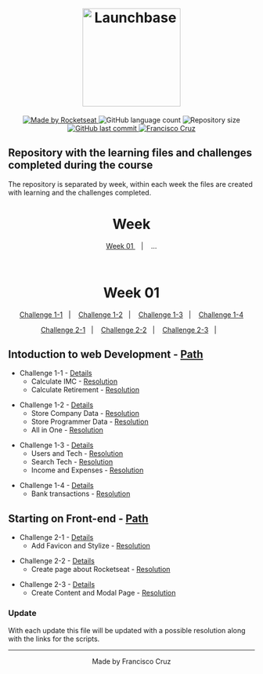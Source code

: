 <h1 align="center">
    <img alt="Launchbase" src="https://storage.googleapis.com/golden-wind/bootcamp-launchbase/logo.png" width="200px" />
</h1>

<p align="center">

  <a href="https://rocketseat.com.br">
    <img alt="Made by Rocketseat" src="https://img.shields.io/badge/made%20by-Rocketseat-%23F8952D">
  </a>
  
  <img alt="GitHub language count" src="https://img.shields.io/github/languages/count/Fcruz10/LaunchBase">

  <img alt="Repository size" src="https://img.shields.io/github/repo-size/Fcruz10/LaunchBase">
  
  <a href="https://github.com/Fcruz10/LaunchBase/commits/master">
    <img alt="GitHub last commit" src="https://img.shields.io/github/last-commit/Fcruz10/LaunchBase">
  </a>

  <a href="https://www.linkedin.com/in/francisco-cruz-074208140/" >
    <img alt="Francisco Cruz" src="https://img.shields.io/badge/Francisco-in-%230072b1">
  </a>

</p>

## Repository with the learning files and challenges completed during the course
The repository is separated by week, within each week the files are created with learning and the challenges completed.
<br />
<h1 align=center> Week </h1>
<p align="center">
  <a href="#week01"> Week 01 </a>&nbsp;&nbsp;&nbsp;|&nbsp;&nbsp;&nbsp;
 <!-- <a href="#week02"> Week 02 </a>&nbsp;&nbsp;&nbsp;|&nbsp;&nbsp;&nbsp; -->
  ...
</p>
<br />
 <h1 align=center id="week01"> Week 01 </h1>

<p align="center">
  <a href="#Challenge1-1">Challenge 1-1</a>&nbsp;&nbsp;&nbsp;|&nbsp;&nbsp;&nbsp;
  <a href="#Challenge1-2">Challenge 1-2</a>&nbsp;&nbsp;&nbsp;|&nbsp;&nbsp;&nbsp;
  <a href="#Challenge1-3">Challenge 1-3</a>&nbsp;&nbsp;&nbsp;|&nbsp;&nbsp;&nbsp;
  <a href="#Challenge1-4">Challenge 1-4</a>
</p>

<p align="center">
  <a href="#Challenge2-1">Challenge 2-1</a>&nbsp;&nbsp;&nbsp;|&nbsp;&nbsp;&nbsp;
  <a href="#Challenge2-2">Challenge 2-2</a>&nbsp;&nbsp;&nbsp;|&nbsp;&nbsp;&nbsp;
  <a href="#Challenge2-3">Challenge 2-3</a>&nbsp;&nbsp;&nbsp;|&nbsp;&nbsp;&nbsp;
</p>
<!--
<h4 align="center">
  <a href="#BuildingFoodfy">Building Foodfy</a>
</h4>
-->


## Intoduction to web Development - [Path](https://github.com/Fcruz10/LaunchBase/tree/master/week%2001/Challenges1)

<a id="Challenge1-1"></a>
- Challenge 1-1 - [Details](https://github.com/Rocketseat/bootcamp-launchbase-desafios-01/blob/master/desafios/01-1-primeiros-passos-com-js.md)
    - Calculate IMC - [Resolution](https://github.com/Fcruz10/LaunchBase/blob/master/week%2001/Challenges1/Challenge1-1/01-1-calculateImc.js)
    - Calculate Retirement - [Resolution](https://github.com/Fcruz10/LaunchBase/blob/master/week%2001/Challenges1/Challenge1-1/01-1-calculateRetirement.js)
    
<a id="Challenge1-2"></a>
- Challenge 1-2 - [Details](https://github.com/Rocketseat/bootcamp-launchbase-desafios-01/blob/master/desafios/01-2-lidando-com-objetos-e-vetores.md)
    - Store Company Data - [Resolution](https://github.com/Fcruz10/LaunchBase/blob/master/week%2001/Challenges1/Challenge1-2/01-2-storeCompanyData.js)
    - Store Programmer Data - [Resolution](https://github.com/Fcruz10/LaunchBase/blob/master/week%2001/Challenges1/Challenge1-2/01-2-storeProgrammerData.js)
    - All in One - [Resolution](https://github.com/Fcruz10/LaunchBase/blob/master/week%2001/Challenges1/Challenge1-2/01-2-allin1.js)
    
<a id="Challenge1-3"></a>
- Challenge 1-3 - [Details](https://github.com/Rocketseat/bootcamp-launchbase-desafios-01/blob/master/desafios/01-3-funcoes-e-estruturas-de-repeticao.md)
    - Users and Tech - [Resolution](https://github.com/Fcruz10/LaunchBase/blob/master/week%2001/Challenges1/Challenge1-3/01-3-usersAndTech.js)
    - Search Tech - [Resolution](https://github.com/Fcruz10/LaunchBase/blob/master/week%2001/Challenges1/Challenge1-3/01-3-searchTech.js)
    - Income and Expenses - [Resolution](https://github.com/Fcruz10/LaunchBase/blob/master/week%2001/Challenges1/Challenge1-3/01-3-incomeAndExpenses.js)
    
<a id="Challenge1-4"></a>    
- Challenge 1-4 - [Details](https://github.com/Rocketseat/bootcamp-launchbase-desafios-01/blob/master/desafios/01-4-aplicacao-operacoes-bancarias.md)
    - Bank transactions - [Resolution](https://github.com/Fcruz10/LaunchBase/blob/master/week%2001/Challenges1/Challenge1-4/01-4-bankTransactions.js)
 
## Starting on Front-end - [Path](https://github.com/Fcruz10/LaunchBase/tree/master/week%2001/Front-end)

<a id="Challenge2-1"></a>
- Challenge 2-1 - [Details](https://github.com/Rocketseat/bootcamp-launchbase-desafios-02/blob/master/desafios/02-1-primeiro-html.md)
    - Add Favicon and Stylize - [Resolution](https://github.com/Fcruz10/LaunchBase/tree/master/week%2001/Front-end/Challenge2-1)

<a id="Challenge2-2"></a>
- Challenge 2-2 - [Details](https://github.com/Rocketseat/bootcamp-launchbase-desafios-02/blob/master/desafios/02-2-pagina-descricao.md)
    - Create page about Rocketseat - [Resolution](https://github.com/Fcruz10/LaunchBase/tree/master/week%2001/Front-end/Challenge2-2)
    
<a id="Challenge2-3"></a>
- Challenge 2-3 - [Details](https://github.com/Rocketseat/bootcamp-launchbase-desafios-02/blob/master/desafios/02-3-pagina-cursos-e-iframe.md)
    - Create Content and Modal Page - [Resolution](https://github.com/##)
 
 <!--
## Building Foodfy - [Path](https://github.com/Fcruz10/#)

<a id="BuildingFoodfy"></a>
- Script for site - [Details](https://github.com/Rocketseat/bootcamp-launchbase-desafios-02/blob/master/desafios/02-foodfy.md)
    - Foodfy site - [Resolution](https://github.com/Fcruz10/#)

<h1 align=center id="week02"> Week 02 </h1>
-->

### Update
With each update this file will be updated with a possible resolution along with the links for the scripts.

---

<p align="center">Made by Francisco Cruz</p>
